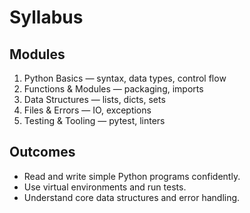 # Syllabus

## Modules
1. Python Basics — syntax, data types, control flow
2. Functions & Modules — packaging, imports
3. Data Structures — lists, dicts, sets
4. Files & Errors — IO, exceptions
5. Testing & Tooling — pytest, linters

## Outcomes
- Read and write simple Python programs confidently.
- Use virtual environments and run tests.
- Understand core data structures and error handling.

